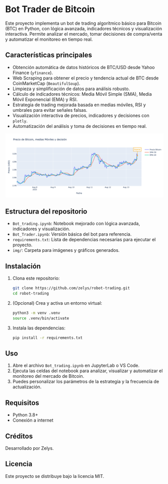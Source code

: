 # Bot Trader de Bitcoin

Este proyecto implementa un bot de trading algorítmico básico para Bitcoin (BTC) en Python, con lógica avanzada, indicadores técnicos y visualización interactiva. Permite analizar el mercado, tomar decisiones de compra/venta y automatizar el monitoreo en tiempo real.

## Características principales

- Obtención automática de datos históricos de BTC/USD desde Yahoo Finance (`yfinance`).
- Web Scraping para obtener el precio y tendencia actual de BTC desde CoinMarketCap (`BeautifulSoup`).
- Limpieza y simplificación de datos para análisis robusto.
- Cálculo de indicadores técnicos: Media Móvil Simple (SMA), Media Móvil Exponencial (EMA) y RSI.
- Estrategia de trading mejorada basada en medias móviles, RSI y umbrales para evitar señales falsas.
- Visualización interactiva de precios, indicadores y decisiones con `plotly`.
- Automatización del análisis y toma de decisiones en tiempo real.

![Gráfico de precios de BTC](img/newplot.png)

## Estructura del repositorio

- `Bot_trading.ipynb`: Notebook mejorado con lógica avanzada, indicadores y visualización.
- `Bot_Trader.ipynb`: Versión básica del bot para referencia.
- `requirements.txt`: Lista de dependencias necesarias para ejecutar el proyecto.
- `img/`: Carpeta para imágenes y gráficos generados.

## Instalación

1. Clona este repositorio:
   ```bash
   git clone https://github.com/zelys/robot-trading.git
   cd robot-trading
   ```
2. (Opcional) Crea y activa un entorno virtual:
   ```bash
   python3 -m venv .venv
   source .venv/bin/activate
   ```
3. Instala las dependencias:
   ```bash
   pip install -r requirements.txt
   ```

## Uso

1. Abre el archivo `Bot_trading.ipynb` en JupyterLab o VS Code.
2. Ejecuta las celdas del notebook para analizar, visualizar y automatizar el monitoreo del mercado de Bitcoin.
3. Puedes personalizar los parámetros de la estrategia y la frecuencia de actualización.

## Requisitos

- Python 3.8+
- Conexión a internet

## Créditos

Desarrollado por Zelys.

## Licencia

Este proyecto se distribuye bajo la licencia MIT.
